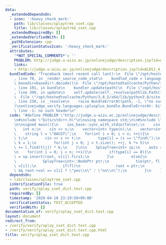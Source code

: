 ```yaml
---
data:
  _extendedDependsOn:
  - icon: ':heavy_check_mark:'
    path: lib/classes/splaytree_sset.cpp
    title: lib/classes/splaytree_sset.cpp
  _extendedRequiredBy: []
  _extendedVerifiedWith: []
  _pathExtension: cpp
  _verificationStatusIcon: ':heavy_check_mark:'
  attributes:
    '*NOT_SPECIAL_COMMENTS*': ''
    PROBLEM: http://judge.u-aizu.ac.jp/onlinejudge/description.jsp?id=ALDS1_4_C
    links:
    - http://judge.u-aizu.ac.jp/onlinejudge/description.jsp?id=ALDS1_4_C
  bundledCode: "Traceback (most recent call last):\n  File \"/opt/hostedtoolcache/Python/3.8.5/x64/lib/python3.8/site-packages/onlinejudge_verify/documentation/build.py\"\
    , line 70, in _render_source_code_stat\n    bundled_code = language.bundle(stat.path,\
    \ basedir=basedir).decode()\n  File \"/opt/hostedtoolcache/Python/3.8.5/x64/lib/python3.8/site-packages/onlinejudge_verify/languages/cplusplus.py\"\
    , line 191, in bundle\n    bundler.update(path)\n  File \"/opt/hostedtoolcache/Python/3.8.5/x64/lib/python3.8/site-packages/onlinejudge_verify/languages/cplusplus_bundle.py\"\
    , line 399, in update\n    self.update(self._resolve(pathlib.Path(included), included_from=path))\n\
    \  File \"/opt/hostedtoolcache/Python/3.8.5/x64/lib/python3.8/site-packages/onlinejudge_verify/languages/cplusplus_bundle.py\"\
    , line 258, in _resolve\n    raise BundleErrorAt(path, -1, \"no such header\"\
    )\nonlinejudge_verify.languages.cplusplus_bundle.BundleErrorAt: bits/stdc++.h:\
    \ line -1: no such header\n"
  code: "#define PROBLEM \"http://judge.u-aizu.ac.jp/onlinejudge/description.jsp?id=ALDS1_4_C\"\
    \n#include \"bits/stdc++.h\"\n\nusing namespace std;\n\n#include \"../lib/classes/splaytree_sset.cpp\"\
    \n\nsigned main(){\n    ios_base::sync_with_stdio(false);\n    cin.tie(0);\n \
    \   int n;\n    cin >> n;\n    vector<int> type(n);\n    vector<int> v(n, 0);\n\
    \    string l = \"0ACGT\";\n    for(int i = 0; i < n; ++i){\n        string s,\
    \ t;\n        cin >> s >> t;\n        type[i] = (s == \"find\");\n        int\
    \ k = 1;\n        for(int j = 0; j < t.size(); ++j, k *= 5)\n            v[i]\
    \ += l.find(t[j]) * k;\n    }\n\n    SplayTree<int> sp;\n    auto root = sp.nil;\n\
    \n    for(int i = 0; i < n; ++i){\n        if(type[i] == 0){\n            root\
    \ = sp.insert(root, v[i]).first;\n        }\n        else{\n            bool fl;\n\
    \            SplayTree<int>::NodePtr ptr;\n            tie(ptr, fl) = sp.lower_bound(root,\
    \ v[i]);\n            if(fl)\n                root = ptr;\n            printf(fl\
    \ && root->val == v[i] ? \"yes\\n\" : \"no\\n\");\n        }\n    }\n}\n\n\n\n"
  dependsOn:
  - lib/classes/splaytree_sset.cpp
  isVerificationFile: true
  path: verify/splay_sset_dict.test.cpp
  requiredBy: []
  timestamp: '2020-04-10 23:19:58+09:00'
  verificationStatus: TEST_ACCEPTED
  verifiedWith: []
documentation_of: verify/splay_sset_dict.test.cpp
layout: document
redirect_from:
- /verify/verify/splay_sset_dict.test.cpp
- /verify/verify/splay_sset_dict.test.cpp.html
title: verify/splay_sset_dict.test.cpp
---
```

